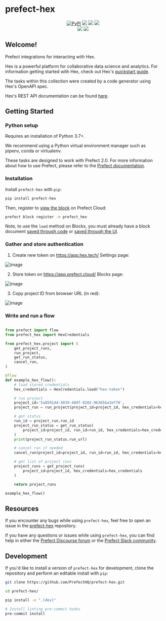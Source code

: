 # prefect-hex

<p align="center">
    <a href="https://pypi.python.org/pypi/prefect-hex/" alt="PyPI version">
        <img alt="PyPI" src="https://img.shields.io/pypi/v/prefect-hex?color=0052FF&labelColor=090422"></a>
    <a href="https://github.com/PrefectHQ/prefect-hex/" alt="Stars">
        <img src="https://img.shields.io/github/stars/PrefectHQ/prefect-hex?color=0052FF&labelColor=090422" /></a>
    <a href="https://pepy.tech/badge/prefect-hex/" alt="Downloads">
        <img src="https://img.shields.io/pypi/dm/prefect-hex?color=0052FF&labelColor=090422" /></a>
    <a href="https://github.com/PrefectHQ/prefect-hex/pulse" alt="Activity">
        <img src="https://img.shields.io/github/commit-activity/m/PrefectHQ/prefect-hex?color=0052FF&labelColor=090422" /></a>
    <br>
    <a href="https://prefect-community.slack.com" alt="Slack">
        <img src="https://img.shields.io/badge/slack-join_community-red.svg?color=0052FF&labelColor=090422&logo=slack" /></a>
    <a href="https://discourse.prefect.io/" alt="Discourse">
        <img src="https://img.shields.io/badge/discourse-browse_forum-red.svg?color=0052FF&labelColor=090422&logo=discourse" /></a>
</p>

## Welcome!

Prefect integrations for interacting with Hex. 

Hex is a powerful platform for collaborative data science and analytics. For information getting started with Hex, check out Hex's [quickstart guide](https://learn.hex.tech/quickstart).

The tasks within this collection were created by a code generator using Hex's OpenAPI spec.

Hex's REST API documentation can be found [here](https://learn.hex.tech/docs/develop-logic/hex-api/api-reference).

## Getting Started

### Python setup

Requires an installation of Python 3.7+.

We recommend using a Python virtual environment manager such as pipenv, conda or virtualenv.

These tasks are designed to work with Prefect 2.0. For more information about how to use Prefect, please refer to the [Prefect documentation](https://orion-docs.prefect.io/).

### Installation

Install `prefect-hex` with `pip`:

```bash
pip install prefect-hex
```

Then, register to [view the block](https://orion-docs.prefect.io/ui/blocks/) on Prefect Cloud:

```bash
prefect block register -m prefect_hex
```

Note, to use the `load` method on Blocks, you must already have a block document [saved through code](https://orion-docs.prefect.io/concepts/blocks/#saving-blocks) or [saved through the UI](https://orion-docs.prefect.io/ui/blocks/).

### Gather and store authentication

1. Create new token on https://app.hex.tech/ Settings page:

![image](https://user-images.githubusercontent.com/15331990/201996947-07765380-50c4-4c61-9044-bd93e4b8efc7.png)

2. Store token on https://app.prefect.cloud/ Blocks page:

![image](https://user-images.githubusercontent.com/15331990/201997292-b3a18254-229f-4689-aaec-07a990cdaf87.png)

3. Copy project ID from browser URL (in red):

![image](https://user-images.githubusercontent.com/15331990/202002588-55a895b2-de89-438f-ac96-c86940946336.png)

### Write and run a flow

```python

from prefect import flow
from prefect_hex import HexCredentials

from prefect_hex.project import (
    get_project_runs,
    run_project,
    get_run_status,
    cancel_run,
)

@flow
def example_hex_flow():
    # load stored credentials
    hex_credentials = HexCredentials.load("hex-token")

    # run project
    project_id='5a8591dd-4039-49df-9202-96385ba3eff8',
    project_run = run_project(project_id=project_id, hex_credentials=hex_credentials)

    # get status
    run_id = project_run.run_id
    project_run_status = get_run_status(
        project_id=project_id, run_id=run_id, hex_credentials=hex_credentials
    )
    print(project_run_status.run_url)

    # cancel run if needed
    cancel_run(project_id=project_id, run_id=run_id, hex_credentials=hex_credentials)

    # get list of project runs
    project_runs = get_project_runs(
        project_id=project_id, hex_credentials=hex_credentials
    )

    return project_runs

example_hex_flow()
```

## Resources

If you encounter any bugs while using `prefect-hex`, feel free to open an issue in the [prefect-hex](https://github.com/PrefectHQ/prefect-hex) repository.

If you have any questions or issues while using `prefect-hex`, you can find help in either the [Prefect Discourse forum](https://discourse.prefect.io/) or the [Prefect Slack community](https://prefect.io/slack).

## Development

If you'd like to install a version of `prefect-hex` for development, clone the repository and perform an editable install with `pip`:

```bash
git clone https://github.com/PrefectHQ/prefect-hex.git

cd prefect-hex/

pip install -e ".[dev]"

# Install linting pre-commit hooks
pre-commit install
```
